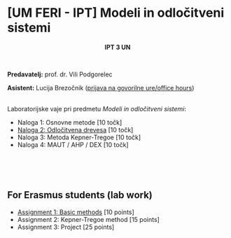 # [UM FERI - IPT] Modeli in odločitveni sistemi

<p align="center">
  <b>IPT 3 UN <br/></b>
</p>
<br/>

**Predavatelj:** prof. dr. Vili Podgorelec

**Asistent:** Lucija Brezočnik ([prijava na govorilne ure/office hours](https://calendly.com/lucija-brezocnik/30min))<br/><br/>

Laboratorijske vaje pri predmetu *Modeli in odločitveni sistemi*:
- Naloga 1: Osnovne metode [10 točk]
- [Naloga 2: Odločitvena drevesa](<Naloga 2.md>) [10 točk]
- Naloga 3: Metoda Kepner-Tregoe [10 točk]
- Naloga 4: MAUT / AHP / DEX [10 točk]

<br/><br/><br/>
## For Erasmus students (lab work)
- [Assignment 1: Basic methods](<Erasmus/Assignment 1>) [10 points]
- Assignment 2: Kepner-Tregoe method [15 points]
- Assignment 3: Project [25 points]
